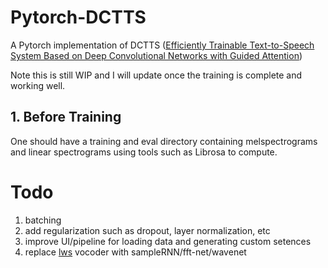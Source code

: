 # Pytorch-DCTTS
A Pytorch implementation of DCTTS ([Efficiently Trainable Text-to-Speech System Based on Deep Convolutional Networks with Guided Attention](https://arxiv.org/abs/1710.08969))

Note this is still WIP and I will update once the training is complete and working well.

## 1. Before Training
One should have a training and eval directory containing melspectrograms and linear spectrograms using tools such as
Librosa to compute.


# Todo
1. batching
2. add regularization such as dropout, layer normalization, etc
3. improve UI/pipeline for loading data and generating custom setences
4. replace [lws](https://github.com/Jonathan-LeRoux/lws) vocoder with sampleRNN/fft-net/wavenet

